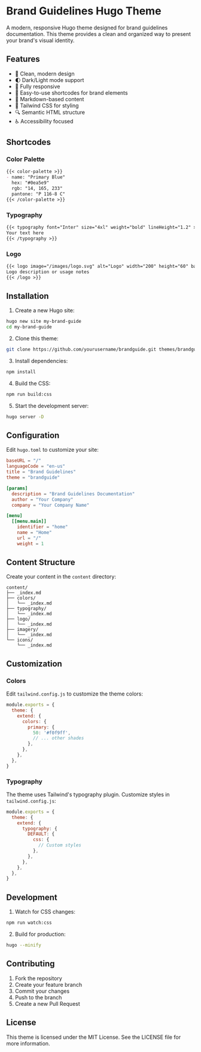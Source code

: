 # Brand Guidelines Hugo Theme

A modern, responsive Hugo theme designed for brand guidelines documentation. This theme provides a clean and organized way to present your brand's visual identity.

## Features

- 🎨 Clean, modern design
- 🌓 Dark/Light mode support
- 📱 Fully responsive
- 🎯 Easy-to-use shortcodes for brand elements
- 📝 Markdown-based content
- 🎨 Tailwind CSS for styling
- 🔍 Semantic HTML structure
- ♿ Accessibility focused

## Shortcodes

### Color Palette
```markdown
{{< color-palette >}}
- name: "Primary Blue"
  hex: "#0ea5e9"
  rgb: "14, 165, 233"
  pantone: "P 116-8 C"
{{< /color-palette >}}
```

### Typography
```markdown
{{< typography font="Inter" size="4xl" weight="bold" lineHeight="1.2" >}}
Your text here
{{< /typography >}}
```

### Logo
```markdown
{{< logo image="/images/logo.svg" alt="Logo" width="200" height="60" background="transparent" >}}
Logo description or usage notes
{{< /logo >}}
```

## Installation

1. Create a new Hugo site:
```bash
hugo new site my-brand-guide
cd my-brand-guide
```

2. Clone this theme:
```bash
git clone https://github.com/yourusername/brandguide.git themes/brandguide
```

3. Install dependencies:
```bash
npm install
```

4. Build the CSS:
```bash
npm run build:css
```

5. Start the development server:
```bash
hugo server -D
```

## Configuration

Edit `hugo.toml` to customize your site:

```toml
baseURL = "/"
languageCode = "en-us"
title = "Brand Guidelines"
theme = "brandguide"

[params]
  description = "Brand Guidelines Documentation"
  author = "Your Company"
  company = "Your Company Name"

[menu]
  [[menu.main]]
    identifier = "home"
    name = "Home"
    url = "/"
    weight = 1
```

## Content Structure

Create your content in the `content` directory:

```
content/
├── _index.md
├── colors/
│   └── _index.md
├── typography/
│   └── _index.md
├── logo/
│   └── _index.md
├── imagery/
│   └── _index.md
└── icons/
    └── _index.md
```

## Customization

### Colors
Edit `tailwind.config.js` to customize the theme colors:

```javascript
module.exports = {
  theme: {
    extend: {
      colors: {
        primary: {
          50: '#f0f9ff',
          // ... other shades
        },
      },
    },
  },
}
```

### Typography
The theme uses Tailwind's typography plugin. Customize styles in `tailwind.config.js`:

```javascript
module.exports = {
  theme: {
    extend: {
      typography: {
        DEFAULT: {
          css: {
            // Custom styles
          },
        },
      },
    },
  },
}
```

## Development

1. Watch for CSS changes:
```bash
npm run watch:css
```

2. Build for production:
```bash
hugo --minify
```

## Contributing

1. Fork the repository
2. Create your feature branch
3. Commit your changes
4. Push to the branch
5. Create a new Pull Request

## License

This theme is licensed under the MIT License. See the LICENSE file for more information. 
